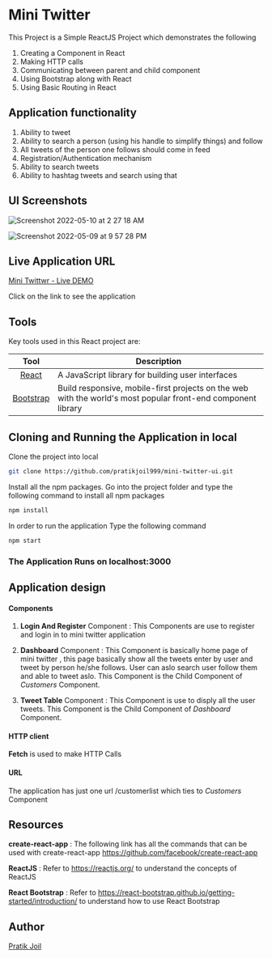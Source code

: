 # Mini Twitter



This Project is a Simple ReactJS Project which demonstrates the following
1. Creating a Component in React
2. Making HTTP calls
3. Communicating between parent and child component
4. Using Bootstrap along with React
5. Using Basic Routing in React

## Application functionality 

1. Ability to tweet
2. Ability to search a person (using his handle to simplify things) and follow
3. All tweets of the person one follows should come in feed
4. Registration/Authentication mechanism
5. Ability to search tweets
6. Ability to hashtag tweets and search using that


## UI Screenshots

![Screenshot 2022-05-10 at 2 27 18 AM](https://user-images.githubusercontent.com/16134007/167497268-05583dd5-ecdd-4520-9c4c-111f859ccade.png)

![Screenshot 2022-05-09 at 9 57 28 PM](https://user-images.githubusercontent.com/16134007/167497688-0bb851a9-b791-47cc-8dd0-febfce9da45b.png)

## Live Application URL

[Mini Twittwr - Live DEMO](http://65.0.71.17:3000/)

Click on the link to see the application


## Tools
Key tools used in this React project are:

| Tool             | Description   |
| :-------------:|--------------|
| [React](http://facebook.github.io/react/index.html) | A JavaScript library for building user interfaces |
| [Bootstrap](http://getbootstrap.com/) | Build responsive, mobile-first projects on the web with the world's most popular front-end component library |



## Cloning and Running the Application in local

Clone the project into local

```bash
git clone https://github.com/pratikjoil999/mini-twitter-ui.git
```

Install all the npm packages. Go into the project folder and type the following command to install all npm packages

```bash
npm install
```

In order to run the application Type the following command

```bash
npm start
```

### The Application Runs on **localhost:3000**


## Application design

#### Components

1. **Login And Register** Component : This Components are use to register and login in to mini twitter application

2. **Dashboard** Component : This Component is basically home page of mini twitter , this page basically show all the tweets enter by user and tweet by person he/she follows. User can aslo search user follow them and able to tweet aslo. This Component is the Child Component of *Customers* Component.

3. **Tweet Table** Component : This Component is use to disply all the user tweets. This Component is the Child Component of *Dashboard* Component.

#### HTTP client

**Fetch** is used to make HTTP Calls

#### URL

The application has just one url /customerlist which ties to *Customers* Component

## Resources

**create-react-app** : The following link has all the commands that can be used with create-react-app
https://github.com/facebook/create-react-app

**ReactJS** : Refer to https://reactjs.org/ to understand the concepts of ReactJS

**React Bootstrap** : Refer to https://react-bootstrap.github.io/getting-started/introduction/ to understand how to use React Bootstrap


## Author

[Pratik Joil](https://www.linkedin.com/in/pratik-joil/)

